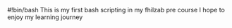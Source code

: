 #!bin/bash
This is my first bash scripting in my fhilzab pre course
I hope to enjoy my learning journey

